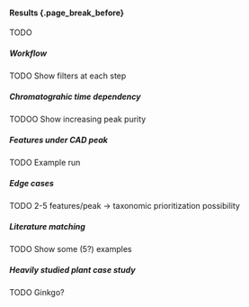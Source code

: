 #### Results {.page_break_before}

TODO

##### Workflow

TODO Show filters at each step

##### Chromatograhic time dependency

TODOO Show increasing peak purity

##### Features under CAD peak

TODO Example run

##### Edge cases 

TODO 2-5 features/peak -> taxonomic prioritization possibility

##### Literature matching

TODO Show some (5?) examples

##### Heavily studied plant case study

TODO Ginkgo?